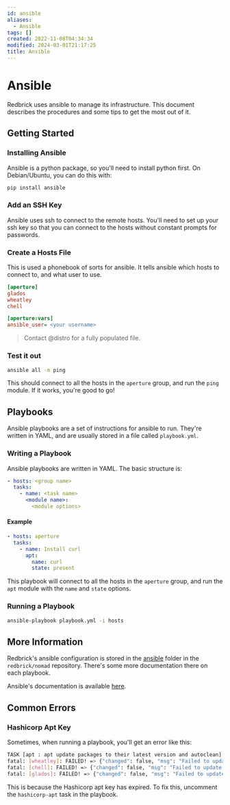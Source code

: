 ```yaml
---
id: ansible
aliases:
  - Ansible
tags: []
created: 2022-11-08T04:34:34
modified: 2024-03-01T21:17:25
title: Ansible
---
```


# Ansible

Redbrick uses ansible to manage its infrastructure. This document describes the procedures and some tips to get the most out of it.

## Getting Started

### Installing Ansible

Ansible is a python package, so you'll need to install python first. On Debian/Ubuntu, you can do this with:

```bash
pip install ansible
```

### Add an SSH Key

Ansible uses ssh to connect to the remote hosts. You'll need to set up your ssh key so that you can connect to the hosts without constant prompts for passwords.

### Create a Hosts File

This is used a phonebook of sorts for ansible. It tells ansible which hosts to connect to, and what user to use.

```ini
[aperture]
glados
wheatley
chell

[aperture:vars]
ansible_user= <your username>
```

> Contact @distro for a fully populated file.

### Test it out

```bash
ansible all -m ping
```

This should connect to all the hosts in the `aperture` group, and run the `ping` module. If it works, you're good to go!

## Playbooks

Ansible playbooks are a set of instructions for ansible to run. They're written in YAML, and are usually stored in a file called `playbook.yml`.

### Writing a Playbook

Ansible playbooks are written in YAML. The basic structure is:

```yaml
- hosts: <group name>
  tasks:
    - name: <task name>
      <module name>:
        <module options>
```

#### Example

```yaml
- hosts: aperture
  tasks:
    - name: Install curl
      apt:
        name: curl
        state: present
```

This playbook will connect to all the hosts in the `aperture` group, and run the `apt` module with the `name` and `state` options.

### Running a Playbook

```bash
ansible-playbook playbook.yml -i hosts
```

## More Information

Redbrick's ansible configuration is stored in the [ansible](https://github.com/redbrick/nomad/tree/master/ansible) folder in the `redbrick/nomad` repository. There's some more documentation there on each playbook.

Ansible's documentation is available [here](https://docs.ansible.com/ansible/latest/index.html).

## Common Errors

### Hashicorp Apt Key

Sometimes, when running a playbook, you'll get an error like this:

```bash
TASK [apt : apt update packages to their latest version and autoclean] ***************************************************************************************************
fatal: [wheatley]: FAILED! => {"changed": false, "msg": "Failed to update apt cache: unknown reason"}
fatal: [chell]: FAILED! => {"changed": false, "msg": "Failed to update apt cache: unknown reason"}
fatal: [glados]: FAILED! => {"changed": false, "msg": "Failed to update apt cache: unknown reason"}
```

This is because the Hashicorp apt key has expired. To fix this, uncomment the `hashicorp-apt` task in the playbook.
